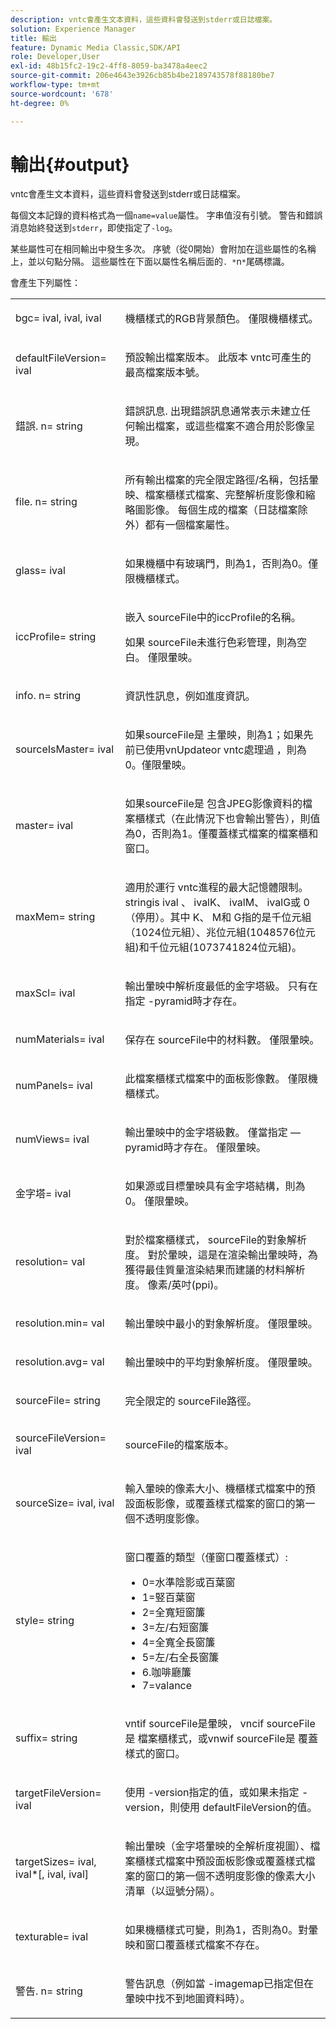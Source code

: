 ```yaml
---
description: vntc會產生文本資料，這些資料會發送到stderr或日誌檔案。
solution: Experience Manager
title: 輸出
feature: Dynamic Media Classic,SDK/API
role: Developer,User
exl-id: 48b15fc2-19c2-4ff8-8059-ba3478a4eec2
source-git-commit: 206e4643e3926cb85b4be2189743578f88180be7
workflow-type: tm+mt
source-wordcount: '678'
ht-degree: 0%

---
```


# 輸出{#output}

vntc會產生文本資料，這些資料會發送到stderr或日誌檔案。

每個文本記錄的資料格式為一個`name=value`屬性。 字串值沒有引號。 警告和錯誤消息始終發送到`stderr`，即使指定了`-log`。

某些屬性可在相同輸出中發生多次。 序號（從0開始）會附加在這些屬性的名稱上，並以句點分隔。 這些屬性在下面以屬性名稱后面的`. *`n`*`尾碼標識。

會產生下列屬性：

<table id="simpletable_32AAA1A2DDB04BC6B86885E6223BF609"> 
 <tr class="strow"> 
  <td class="stentry"> <p><span class="codeph">bgc=<span class="varname"> ival</span>,<span class="varname"> ival</span>,<span class="varname"> ival</span></span> </p> </td> 
  <td class="stentry"> <p>機櫃樣式的RGB背景顏色。 僅限機櫃樣式。 </p></td> 
 </tr> 
 <tr class="strow"> 
  <td class="stentry"> <p><span class="codeph">defaultFileVersion=<span class="varname"> ival</span></span> </p></td> 
  <td class="stentry"> <p>預設輸出檔案版本。 此版本<span class="filepath"> vntc</span>可產生的最高檔案版本號。 </p></td> 
 </tr> 
 <tr class="strow"> 
  <td class="stentry"> <p><span class="codeph">錯誤.<span class="varname"> n</span>=<span class="varname"> string</span></span> </p></td> 
  <td class="stentry"> <p>錯誤訊息. 出現錯誤訊息通常表示未建立任何輸出檔案，或這些檔案不適合用於影像呈現。 </p></td> 
 </tr> 
 <tr class="strow"> 
  <td class="stentry"> <p><span class="codeph">file.<span class="varname"> n</span>=<span class="varname"> string</span></span> </p></td> 
  <td class="stentry"> <p>所有輸出檔案的完全限定路徑/名稱，包括暈映、檔案櫃樣式檔案、完整解析度影像和縮略圖影像。 每個生成的檔案（日誌檔案除外）都有一個檔案屬性。 </p></td> 
 </tr> 
 <tr class="strow"> 
  <td class="stentry"> <p><span class="codeph">glass=<span class="varname"> ival</span></span> </p></td> 
  <td class="stentry"> <p><span class="varname"> </span> 如果機櫃中有玻璃門，則為1，否則為0。僅限機櫃樣式。 </p></td> 
 </tr> 
 <tr class="strow"> 
  <td class="stentry"> <p><span class="codeph">iccProfile=<span class="varname"> string</span></span> </p></td> 
  <td class="stentry"> <p>嵌入<span class="varname"> sourceFile</span>中的iccProfile的名稱。 </p> <p>如果<span class="varname"> sourceFile</span>未進行色彩管理，則為空白。 僅限暈映。 </p></td> 
 </tr> 
 <tr class="strow"> 
  <td class="stentry"> <p><span class="codeph">info.<span class="varname"> n</span>=<span class="varname"> string</span></span> </p></td> 
  <td class="stentry"> <p>資訊性訊息，例如進度資訊。 </p></td> 
 </tr> 
 <tr class="strow"> 
  <td class="stentry"> <p><span class="codeph">sourceIsMaster=<span class="varname"> ival</span></span> </p></td> 
  <td class="stentry"> <p><span class="varname"> </span> 如果sourceFile是 <span class="varname"> </span> 主暈映，則為1；如果先前已使用vnUpdateor vntc處理過 <span class="filepath"> </span> ，則為 <span class="filepath"> 0</span>。僅限暈映。 </p></td> 
 </tr> 
 <tr class="strow"> 
  <td class="stentry"> <p><span class="codeph">master=<span class="varname"> ival</span></span> </p></td> 
  <td class="stentry"> <p><span class="varname"> </span> 如果sourceFile是 <span class="varname"> </span> 包含JPEG影像資料的檔案櫃樣式（在此情況下也會輸出警告），則值為0，否則為1。僅覆蓋樣式檔案的檔案櫃和窗口。 </p></td> 
 </tr> 
 <tr class="strow"> 
  <td class="stentry"> <p><span class="codeph">maxMem=<span class="varname"> string</span></span> </p></td> 
  <td class="stentry"> <p>適用於運行<span class="filepath"> vntc</span>進程的最大記憶體限制。 <span class="varname"> </span> stringis ival <span class="varname"> </span>、 <span class="varname"> ivalK</span>、 <span class="varname"> ivalM</span>、 <span class="varname"> ivalG</span>或 <span class="codeph"> 0</span> （停用）。其中<span class="varname"> K</span>、<span class="varname"> M</span>和<span class="varname"> G</span>指的是千位元組（1024位元組）、兆位元組(1048576位元組)和千位元組(1073741824位元組)。 </p></td> 
 </tr> 
 <tr class="strow"> 
  <td class="stentry"> <p><span class="codeph">maxScl=<span class="varname"> ival</span></span> </p></td> 
  <td class="stentry"> <p>輸出暈映中解析度最低的金字塔級。 只有在指定<span class="codeph"> -pyramid</span>時才存在。 </p></td> 
 </tr> 
 <tr class="strow"> 
  <td class="stentry"> <p><span class="codeph">numMaterials=<span class="varname"> ival</span></span> </p></td> 
  <td class="stentry"> <p>保存在<span class="varname"> sourceFile</span>中的材料數。 僅限暈映。 </p></td> 
 </tr> 
 <tr class="strow"> 
  <td class="stentry"> <p><span class="codeph">numPanels=<span class="codeph"> ival</span></span> </p></td> 
  <td class="stentry"> <p>此檔案櫃樣式檔案中的面板影像數。 僅限機櫃樣式。 </p></td> 
 </tr> 
 <tr class="strow"> 
  <td class="stentry"> <p><span class="codeph">numViews=<span class="codeph"> ival</span></span> </p></td> 
  <td class="stentry"> <p>輸出暈映中的金字塔級數。 僅當指定 — pyramid時才存在。 僅限暈映。 </p></td> 
 </tr> 
 <tr class="strow"> 
  <td class="stentry"> <p><span class="codeph">金字塔=<span class="varname"> ival</span></span> </p></td> 
  <td class="stentry"> <p>如果源或目標暈映具有金字塔結構，則為0。 僅限暈映。 </p></td> 
 </tr> 
 <tr class="strow"> 
  <td class="stentry"> <p><span class="codeph">resolution=<span class="varname"> val</span></span> </p></td> 
  <td class="stentry"> <p>對於檔案櫃樣式，<span class="varname"> sourceFile</span>的對象解析度。 對於暈映，這是在渲染輸出暈映時，為獲得最佳質量渲染結果而建議的材料解析度。 像素/英吋(ppi)。 </p></td> 
 </tr> 
 <tr class="strow"> 
  <td class="stentry"> <p><span class="codeph">resolution.min=<span class="varname"> val</span></span> </p></td> 
  <td class="stentry"> <p>輸出暈映中最小的對象解析度。 僅限暈映。 </p></td> 
 </tr> 
 <tr class="strow"> 
  <td class="stentry"> <p><span class="codeph">resolution.avg=<span class="varname"> val</span></span> </p></td> 
  <td class="stentry"> <p>輸出暈映中的平均對象解析度。 僅限暈映。 </p></td> 
 </tr> 
 <tr class="strow"> 
  <td class="stentry"> <p><span class="codeph">sourceFile=<span class="varname"> string</span></span> </p></td> 
  <td class="stentry"> <p>完全限定的<span class="varname"> sourceFile</span>路徑。 </p></td> 
 </tr> 
 <tr class="strow"> 
  <td class="stentry"> <p><span class="codeph">sourceFileVersion=<span class="varname"> ival</span></span> </p></td> 
  <td class="stentry"> <p><span class="varname"> sourceFile</span>的檔案版本。 </p></td> 
 </tr> 
 <tr class="strow"> 
  <td class="stentry"> <p><span class="codeph">sourceSize=<span class="varname"> ival</span>,<span class="varname"> ival</span></span> </p></td> 
  <td class="stentry"> <p>輸入暈映的像素大小、機櫃樣式檔案中的預設面板影像，或覆蓋樣式檔案的窗口的第一個不透明度影像。 </p></td> 
 </tr> 
 <tr class="strow"> 
  <td class="stentry"> <p><span class="codeph">style=<span class="varname"> string</span></span> </p></td> 
  <td class="stentry"> <p>窗口覆蓋的類型（僅窗口覆蓋樣式）: </p> <p> 
    <ul id="ul_51AECE556B8B40109FFAD2B315D0695C"> 
     <li id="li_3D3B9211C7AF4810883AE815BEBD4228">0=水準陰影或百葉窗 </li> 
     <li id="li_DE88052467D64ECDAEB29264FC3904E4">1=竪百葉窗 </li> 
     <li id="li_6F976CABF7244B20A471391A685ED05F"> 2=全寬短窗簾 </li> 
     <li id="li_E8D2B0B9189F4BDBB70E145E9196C1CD">3=左/右短窗簾 </li> 
     <li id="li_026F043A50D34C8AB850D9832F375DB7"> 4=全寬全長窗簾 </li> 
     <li id="li_283A2E5BFF75461B8F697FFF0796361F"> 5=左/右全長窗簾 </li> 
     <li id="li_E175BA9EAE1F46B89109F4892FF54656"> 6.咖啡廳簾 </li> 
     <li id="li_79D2F7F68C4746F3B6742EFECD01BDD9"> 7=valance </li> 
    </ul> </p> </td> 
 </tr> 
 <tr class="strow"> 
  <td class="stentry"> <p><span class="codeph">suffix=<span class="varname"> string</span></span> </p></td> 
  <td class="stentry"> <p><span class="codeph"> </span> vntif  <span class="varname"> </span> sourceFile是暈映， vncif  <span class="codeph"> </span> sourceFile是 <span class="varname"> </span> 檔案櫃樣式，或vnwif  <span class="codeph"> </span> sourceFile是 <span class="varname"> </span> 覆蓋樣式的窗口。 </p></td> 
 </tr> 
 <tr class="strow"> 
  <td class="stentry"> <p><span class="codeph">targetFileVersion=<span class="varname"> ival</span></span> </p></td> 
  <td class="stentry"> <p>使用<span class="codeph"> -version</span>指定的值，或如果未指定<span class="codeph"> -version</span>，則使用<span class="codeph"> defaultFileVersion</span>的值。 </p></td> 
 </tr> 
 <tr class="strow"> 
  <td class="stentry"> <p><span class="codeph">targetSizes=<span class="varname"> ival</span>,<span class="varname"> ival</span>*[,<span class="varname"> ival</span>,<span class="varname"> ival</span>]</span> </p></td> 
  <td class="stentry"> <p>輸出暈映（金字塔暈映的全解析度視圖）、檔案櫃樣式檔案中預設面板影像或覆蓋樣式檔案的窗口的第一個不透明度影像的像素大小清單（以逗號分隔）。 </p> </td> 
 </tr> 
 <tr class="strow"> 
  <td class="stentry"> <p><span class="codeph">texturable=<span class="varname"> ival</span></span> </p></td> 
  <td class="stentry"> <p><span class="varname"> </span> 如果機櫃樣式可變，則為1，否則為0。對暈映和窗口覆蓋樣式檔案不存在。 </p></td> 
 </tr> 
 <tr class="strow"> 
  <td class="stentry"> <p><span class="codeph">警告.<span class="varname"> n</span>=<span class="varname"> string</span></span> </p></td> 
  <td class="stentry"> <p>警告訊息（例如當<span class="codeph"> -imagemap</span>已指定但在暈映中找不到地圖資料時）。 </p></td> 
 </tr> 
</table>

